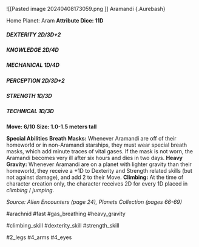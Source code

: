 ![[Pasted image 20240408173059.png ]]
Aramandi {.Aurebash} 

Home Planet: Aram
**Attribute Dice: 11D**
##### DEXTERITY 2D/3D+2
##### KNOWLEDGE 2D/4D
##### MECHANICAL 1D/4D
##### PERCEPTION 2D/3D+2
##### STRENGTH 1D/3D
##### TECHNICAL 1D/3D
**Move: 6/10**
**Size: 1.0-1.5 meters tall**

**Special Abilities**
**Breath Masks:** Whenever Aramandi are off of their homeworld or in non-Aramandi starships, they must wear special breath masks, which add minute traces of vital gases. If the mask is not worn, the Aramandi becomes very ill after six hours and dies in two days.
**Heavy Gravity:** Whenever Aramandi are on a planet with lighter gravity than their homeworld, they receive a +1D to Dexterity and Strength related skills (but not against damage), and add 2 to their Move. 
**Climbing:** At the time of character creation only, the character receives 2D for every 1D placed in *climbing* / *jumping*.

*Source: Alien Encounters (page 24), Planets Collection*
*(pages 66-69)*

#arachnid #fast  #gas_breathing #heavy_gravity 

#climbing_skill #dexterity_skill #strength_skill

#2_legs #4_arms #4_eyes